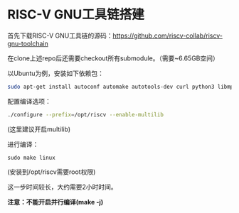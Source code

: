# RISC-V GNU工具链搭建

首先下载RISC-V GNU工具链的源码：https://github.com/riscv-collab/riscv-gnu-toolchain

在clone上述repo后还需要checkout所有submodule。（需要~6.65GB空间）

以Ubuntu为例，安装如下依赖包：

```bash
sudo apt-get install autoconf automake autotools-dev curl python3 libmpc-dev libmpfr-dev libgmp-dev gawk build-essential bison flex texinfo gperf libtool patchutils bc zlib1g-dev libexpat-dev ninja-build
```

配置编译选项：

```bash
./configure --prefix=/opt/riscv --enable-multilib
```

(这里建议开启multilib)

进行编译：

```
sudo make linux
```

(安装到/opt/riscv需要root权限)

这一步时间较长，大约需要2小时时间。

**注意：不能开启并行编译(make -j)**